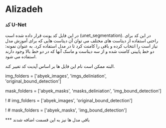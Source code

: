 # Alizadeh

### کد U-Net 
در این فایل کد  یونت قرار داده شده است (unet_segmentation). در این کد برای راحتی استفاده از دیتاست های مختلف می توان آن دیتاست هایی که برای آموزش مدل نیاز است  را انتخاب کرده و باقی را کامنت کرد تا در مدل استفاده کرد. 
به عنوان نمونه: 
دو خط پایینی کامنت شده و از سه دیتاست و ماسک آنها که در دو خط بالا وجود دارند استفاده می شود.  

البته ممکن است نام این فایل ها بر اساس آپدیت کد تغییر کند.




img_folders = ['abyek_images', 'imgs_deliniation', 'original_bound_detection']

mask_folders = ['abyek_masks', 'masks_deliniation', 'img_bound_detection']

! # img_folders = ['abyek_images', 'original_bound_detection']

! # mask_folders = ['abyek_masks', 'img_bound_detection']

*** باقی مدل ها نیز به این قسمت اضافه شدند
